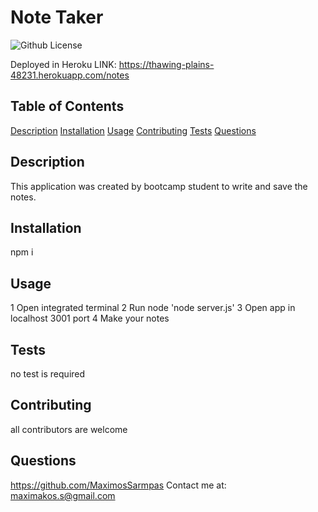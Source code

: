 # Note Taker
  ![Github License](https://img.shields.io/badge/license-MIT-green)
  
  Deployed in Heroku LINK: https://thawing-plains-48231.herokuapp.com/notes
  ## Table of Contents
  
  [Description](#description)
  [Installation](#installation)
  [Usage](#usage)
  [Contributing](#contributing)
  [Tests](#tests)
  [Questions](#questions)
  
  ## Description
  This application was created by bootcamp student to write and save the notes.
  
  ## Installation
  npm i
  
  ## Usage
  1 Open integrated terminal 2 Run node 'node server.js' 3 Open app in localhost 3001 port 4 Make your notes
  
  ## Tests
  no test is required
  
  ## Contributing
  all contributors are welcome
  
  
  
  ## Questions
  https://github.com/MaximosSarmpas 
  Contact me at: maximakos.s@gmail.com
